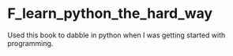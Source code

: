 # F_learn_python_the_hard_way

Used this book to dabble in python when I was getting started with programming.
